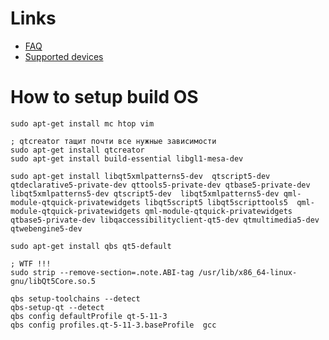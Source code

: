 
# Links

* [FAQ](https://dev.cyberplat.com/CyberPlat/TerminalClient/wiki/faq)
* [Supported devices](https://dev.cyberplat.com/CyberPlat/TerminalClient/wiki/supported_device)

# How to setup build OS

```shell
sudo apt-get install mc htop vim

; qtcreator тащит почти все нужные зависимости
sudo apt-get install qtcreator
sudo apt-get install build-essential libgl1-mesa-dev  

sudo apt-get install libqt5xmlpatterns5-dev  qtscript5-dev qtdeclarative5-private-dev qttools5-private-dev qtbase5-private-dev libqt5xmlpatterns5-dev qtscript5-dev  libqt5xmlpatterns5-dev qml-module-qtquick-privatewidgets libqt5script5 libqt5scripttools5  qml-module-qtquick-privatewidgets qml-module-qtquick-privatewidgets qtbase5-private-dev libqaccessibilityclient-qt5-dev qtmultimedia5-dev qtwebengine5-dev

sudo apt-get install qbs qt5-default

; WTF !!!
sudo strip --remove-section=.note.ABI-tag /usr/lib/x86_64-linux-gnu/libQt5Core.so.5

qbs setup-toolchains --detect
qbs-setup-qt --detect
qbs config defaultProfile qt-5-11-3
qbs config profiles.qt-5-11-3.baseProfile  gcc
```
